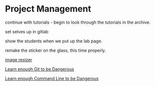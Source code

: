 # Project Management

continue with tutorials - begin to look through the tutorials in the archive.

set selves up in gitlab 

show the students when we put up the lab page.

remake the sticker on the glass, this time properly. 


[image resizer](http://optipng.sourceforge.net/)

[Learn enough Git to be Dangerous](https://www.learnenough.com/git-tutorial)

[Learn enough Command Line to be Dangerous](https://www.learnenough.com/command-line-tutorial)